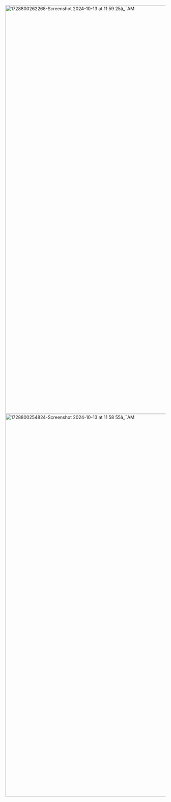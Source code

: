 <img width="1284" alt="1728800262268-Screenshot 2024-10-13 at 11 59 25â_¯AM" src="https://github.com/user-attachments/assets/7b103822-e7e4-4bd1-bf06-8cb1b51424ce" />
<img width="1203" alt="1728800254824-Screenshot 2024-10-13 at 11 58 55â_¯AM" src="https://github.com/user-attachments/assets/e0b3b9c0-fd2a-4967-af58-a530f31abed8" />
